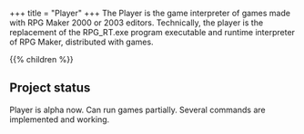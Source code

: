 +++
title = "Player"
+++
The Player is the game interpreter of games made with RPG Maker 2000 or 2003 editors. Technically, the player is the replacement of the RPG_RT.exe program executable and runtime interpreter of RPG Maker, distributed with games.

{{% children  %}}

## Project status

Player is alpha now. Can run games partially. Several commands are implemented and working.

